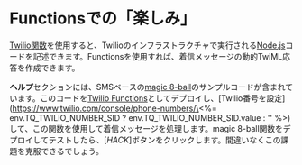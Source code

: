 # Functionsでの「楽しみ」

[Twilio関数](https://www.twilio.com/console/functions/manage)を使用すると、Twilioのインフラストラクチャで実行される[Node.js](https://nodejs.org/en/)コードを記述できます。Functionsを使用すれば、着信メッセージの動的TwiML応答を作成できます。

**ヘルプ**セクションには、SMSベースの[magic 8-ball](https://en.wikipedia.org/wiki/Magic_8-Ball)のサンプルコードが含まれています。このコードを[Twilio Functions](https://www.twilio.com/console/functions/manage)としてデプロイし、\[Twilio番号を設定\](https://www.twilio.com/console/phone-numbers/\<%= env.TQ_TWILIO_NUMBER_SID ? env.TQ_TWILIO_NUMBER_SID.value : '' %>)して、この関数を使用して着信メッセージを処理します。magic 8-ball関数をデプロイしてテストしたら、[*HACK*]ボタンをクリックします。間違いなくこの課題を克服できるでしょう。